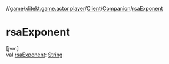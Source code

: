 //[game](../../../../index.md)/[xlitekt.game.actor.player](../../index.md)/[Client](../index.md)/[Companion](index.md)/[rsaExponent](rsa-exponent.md)

# rsaExponent

[jvm]\
val [rsaExponent](rsa-exponent.md): [String](https://kotlinlang.org/api/latest/jvm/stdlib/kotlin/-string/index.html)
